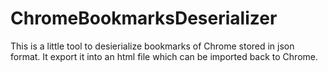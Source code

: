 ChromeBookmarksDeserializer
===========================

This is a little tool to desierialize bookmarks of Chrome stored in json format. It export it into an html file which can be imported back to Chrome.
